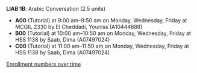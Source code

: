 **LIAB 1B**: Arabic Conversation (2.5 units)

- **A00** (Tutorial) at 9:00 am–9:50 am on Monday, Wednesday, Friday at MCGIL 2330 by El Cheddadi, Youniss (A10444888)
- **B00** (Tutorial) at 10:00 am–10:50 am on Monday, Wednesday, Friday at HSS 1138 by Saab, Dima (A07497024)
- **C00** (Tutorial) at 11:00 am–11:50 am on Monday, Wednesday, Friday at HSS 1138 by Saab, Dima (A07497024)

[Enrollment numbers over time](./LIAB1B.tsv)
